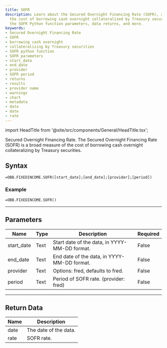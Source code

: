```yaml
---
title: SOFR
description: Learn about the Secured Overnight Financing Rate (SOFR), a measure of
  the cost of borrowing cash overnight collateralized by Treasury securities. Explore
  the SOFR Python function parameters, data returns, and more.
keywords: 
- Secured Overnight Financing Rate
- SOFR
- borrowing cash overnight
- collateralizing by Treasury securities
- SOFR python function
- SOFR parameters
- start_date
- end_date
- provider
- SOFR period
- returns
- results
- provider name
- warnings
- chart
- metadata
- data
- date
- rate
---
```


<!-- markdownlint-disable MD033 -->
import HeadTitle from '@site/src/components/General/HeadTitle.tsx';

<HeadTitle title="FIXEDINCOME.SOFR | OpenBB Add-in for Excel Docs" />

Secured Overnight Financing Rate.  The Secured Overnight Financing Rate (SOFR) is a broad measure of the cost of borrowing cash overnight collateralizing by Treasury securities.

## Syntax

```excel wordwrap
=OBB.FIXEDINCOME.SOFR([start_date];[end_date];[provider];[period])
```

### Example

```excel wordwrap
=OBB.FIXEDINCOME.SOFR()
```

---

## Parameters

| Name | Type | Description | Required |
| ---- | ---- | ----------- | -------- |
| start_date | Text | Start date of the data, in YYYY-MM-DD format. | False |
| end_date | Text | End date of the data, in YYYY-MM-DD format. | False |
| provider | Text | Options: fred, defaults to fred. | False |
| period | Text | Period of SOFR rate. (provider: fred) | False |

---

## Return Data

| Name | Description |
| ---- | ----------- |
| date | The date of the data.  |
| rate | SOFR rate.  |
